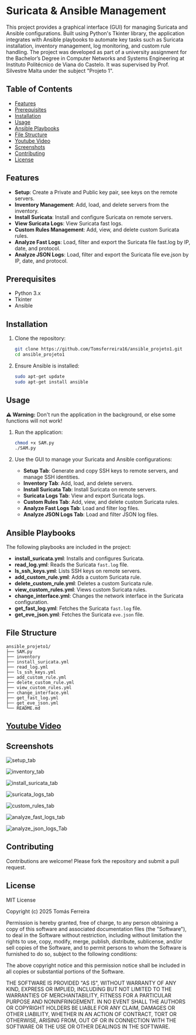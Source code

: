 # Suricata & Ansible Management

This project provides a graphical interface (GUI) for managing Suricata and Ansible configurations. Built using Python's Tkinter library, the application integrates with Ansible playbooks to automate key tasks such as Suricata installation, inventory management, log monitoring, and custom rule handling. The project was developed as part of a university assignment for the Bachelor’s Degree in Computer Networks and Systems Engineering at Instituto Politécnico de Viana do Castelo. It was supervised by Prof. Silvestre Malta under the subject "Projeto 1".

## Table of Contents

- [Features](#features)
- [Prerequisites](#prerequisites)
- [Installation](#installation)
- [Usage](#usage)
- [Ansible Playbooks](#ansible-playbooks)
- [File Structure](#file-structure)
- [Youtube Video](#Youtube-video)
- [Screenshots](#screenshots)
- [Contributing](#contributing)
- [License](#license)

## Features
- **Setup**: Create a Private and Public key pair, see keys on the remote servers.
- **Inventory Management**: Add, load, and delete servers from the inventory.
- **Install Suricata**: Install and configure Suricata on remote servers.
- **View Suricata Logs**: View Suricata fast logs.
- **Custom Rules Management**: Add, view, and delete custom Suricata rules.
- **Analyze Fast Logs**: Load, filter and export the Suricata file fast.log by IP, date, and protocol.
- **Analyze JSON Logs**: Load, filter and export the Suricata file eve.json by IP, date, and protocol.

## Prerequisites

- Python 3.x
- Tkinter
- Ansible

## Installation

1. Clone the repository:
    ```sh
    git clone https://github.com/Tomsferreira16/ansible_projeto1.git
    cd ansible_projeto1
    ```

2. Ensure Ansible is installed:
    ```sh
    sudo apt-get update
    sudo apt-get install ansible
    ```

## Usage
**⚠️ Warning:** Don't run the application in the background, or else some functions will not work!

1. Run the application:
    ```sh
    chmod +x SAM.py
    ./SAM.py
    ```

2. Use the GUI to manage your Suricata and Ansible configurations:
    - **Setup Tab**: Generate and copy SSH keys to remote servers, and manage SSH identities.
    - **Inventory Tab**: Add, load, and delete servers.
    - **Install Suricata Tab**: Install Suricata on remote servers.
    - **Suricata Logs Tab**: View and export Suricata logs.
    - **Custom Rules Tab**: Add, view, and delete custom Suricata rules.
    - **Analyze Fast Logs Tab**: Load and filter log files.
    - **Analyze JSON Logs Tab**: Load and filter JSON log files.

## Ansible Playbooks

The following playbooks are included in the project:

- **install_suricata.yml**: Installs and configures Suricata.
- **read_log.yml**: Reads the Suricata `fast.log` file.
- **ls_ssh_keys.yml**: Lists SSH keys on remote servers.
- **add_custom_rule.yml**: Adds a custom Suricata rule.
- **delete_custom_rule.yml**: Deletes a custom Suricata rule.
- **view_custom_rules.yml**: Views custom Suricata rules.
- **change_interface.yml**: Changes the network interface in the Suricata configuration.
- **get_fast_log.yml**: Fetches the Suricata `fast.log` file.
- **get_eve_json.yml**: Fetches the Suricata `eve.json` file.

## File Structure

```
ansible_projeto1/
├── SAM.py
├── inventory
├── install_suricata.yml
├── read_log.yml
├── ls_ssh_keys.yml
├── add_custom_rule.yml
├── delete_custom_rule.yml
├── view_custom_rules.yml
├── change_interface.yml
├── get_fast_log.yml
├── get_eve_json.yml
└── README.md
```
## [Youtube Video](https://www.youtube.com/watch?v=ho-SKOFaFyw)

## Screenshots

![setup_tab](https://github.com/user-attachments/assets/1285500f-c7c6-4c5c-ae58-ba2cf54d8e4a)


![inventory_tab](https://github.com/user-attachments/assets/9702c8e9-f7c4-4d34-90ea-465d77f9f07e)


![install_suricata_tab](https://github.com/user-attachments/assets/a931175c-15c3-4623-b2fc-e4f3b14831f3)


![suricata_logs_tab](https://github.com/user-attachments/assets/e81a950d-1157-4199-bded-97a9e8e471f2)


![custom_rules_tab](https://github.com/user-attachments/assets/1b13c2dd-f831-4bbf-b9b5-6bde6c0e45e3)


![analyze_fast_logs_tab](https://github.com/user-attachments/assets/6aadb667-2bf0-47a5-b8f7-51e93b250fad)



![analyze_json_logs_Tab](https://github.com/user-attachments/assets/df99dc3a-dd24-4d11-aacc-016a23fd4715)



## Contributing

Contributions are welcome! Please fork the repository and submit a pull request.

## License

MIT License

Copyright (c) 2025 Tomás Ferreira

Permission is hereby granted, free of charge, to any person obtaining a copy
of this software and associated documentation files (the "Software"), to deal
in the Software without restriction, including without limitation the rights
to use, copy, modify, merge, publish, distribute, sublicense, and/or sell
copies of the Software, and to permit persons to whom the Software is
furnished to do so, subject to the following conditions:

The above copyright notice and this permission notice shall be included in all
copies or substantial portions of the Software.

THE SOFTWARE IS PROVIDED "AS IS", WITHOUT WARRANTY OF ANY KIND, EXPRESS OR
IMPLIED, INCLUDING BUT NOT LIMITED TO THE WARRANTIES OF MERCHANTABILITY,
FITNESS FOR A PARTICULAR PURPOSE AND NONINFRINGEMENT. IN NO EVENT SHALL THE
AUTHORS OR COPYRIGHT HOLDERS BE LIABLE FOR ANY CLAIM, DAMAGES OR OTHER
LIABILITY, WHETHER IN AN ACTION OF CONTRACT, TORT OR OTHERWISE, ARISING FROM,
OUT OF OR IN CONNECTION WITH THE SOFTWARE OR THE USE OR OTHER DEALINGS IN THE
SOFTWARE.

